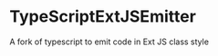 TypeScriptExtJSEmitter
======================

A fork of typescript to emit code in Ext JS class style
